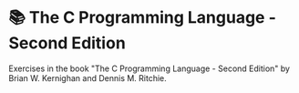 # 📚 The C Programming Language - Second Edition 
Exercises in the book "The C Programming Language - Second Edition" by Brian W. Kernighan and Dennis M. Ritchie.
